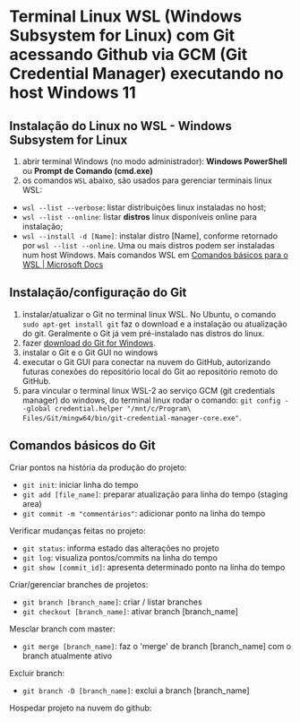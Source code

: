 # Terminal Linux WSL (Windows Subsystem for Linux) com Git acessando Github via GCM (Git Credential Manager) executando no host Windows 11

## Instalação do Linux no WSL - Windows Subsystem for Linux
1. abrir terminal Windows (no modo administrador): **Windows PowerShell** ou **Prompt de Comando (cmd.exe)**
2. os comandos `WSL` abaixo, são usados para gerenciar terminais linux WSL: 
- `wsl --list --verbose`: listar distribuições linux instaladas no host;
- `wsl --list --online`: listar **distros** linux disponíveis online para instalação;
- `wsl --install -d [Name]`: instalar distro [Name], conforme retornado por `wsl --list --online`. Uma ou mais distros podem ser instaladas num host Windows.
Mais comandos WSL em [Comandos básicos para o WSL | Microsoft Docs](https://docs.microsoft.com/pt-br/windows/wsl/basic-commands)

## Instalação/configuração do Git
1. instalar/atualizar o Git no terminal linux WSL. No Ubuntu, o comando `sudo apt-get install git` faz o download e a instalação ou atualização do git. Geralmente o Git já vem pré-instalado nas distros do linux.
2. fazer [download do Git for Windows](https://git-scm.com/download/win).
3. instalar o Git e o Git GUI no windows 
4. executar o Git GUI para conectar na nuvem do GitHub, autorizando futuras conexões do repositório local do Git ao repositório remoto do GitHub.
5. para vincular o terminal linux WSL-2 ao serviço GCM (git credentials manager) do windows, do terminal linux rodar o comando: `git config --global credential.helper "/mnt/c/Program\ Files/Git/mingw64/bin/git-credential-manager-core.exe"`.

## Comandos básicos do Git
Criar pontos na história da produção do projeto:
- `git init`: iniciar linha do tempo
- `git add [file_name]`: preparar atualização para linha do tempo (staging area)
- `git commit -m "commentários"`: adicionar ponto na linha do tempo

Verificar mudanças feitas no projeto:
- `git status`: informa estado das alterações no projeto
- `git log`: visualiza pontos/commits na linha do tempo
- `git show [commit_id]`: apresenta determinado ponto na linha do tempo

Criar/gerenciar branches de projetos:
- `git branch [branch_name]`: criar / listar branches
- `git checkout [branch_name]`: ativar branch [branch_name]

Mesclar branch com master:
- `git merge [branch_name]`: faz o 'merge' de branch [branch_name] com o branch atualmente ativo

Excluir branch:
- `git branch -D [branch_name]`: exclui a branch [branch_name]

Hospedar projeto na nuvem do github:
